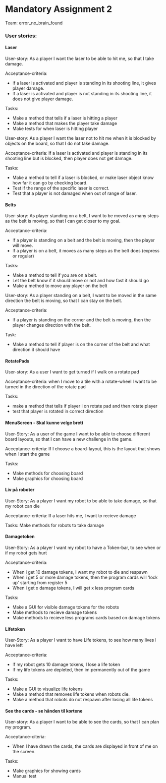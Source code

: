 # Mandatory Assignment 2 
Team: error_no_brain_found

### User stories:

#### Laser

User-story:
As a player I want the laser to be able to hit me, so that I take damage.

Acceptance-criteria: 
-   If a laser is activated and player is standing in its shooting line, it gives player damage.
-   If a laser is activated and player is not standing in its shooting line, it does not give player damage.

Tasks:
-   Make a method that tells if a laser is hitting a player 
-   Make a method that makes the player take damage 
-   Make tests for when laser is hitting player

User-story:
As a player I want the laser not to hit me when it is blocked by objects on the board, so that I do not take damage.

Acceptance-criteria: 
If a laser is activated and player is standing in its shooting line but is blocked, then player does not get damage.

Tasks:
-   Make a method to tell if a laser is blocked, or make laser object know how far it can go by checking board.
-   Test if the range of the specific laser is correct.
-   Test that a player is not damaged when out of range of laser. 

#### Belts

User-story:
As player standing on a belt, I want to be moved as many steps as the belt is moving, so that I can get closer to my goal.

Acceptance-criteria:
-   If a player is standing on a belt and the belt is moving, then the player will move.
-   If a player is on a belt, it moves as many steps as the belt does (express or regular)

Tasks:
-   Make a method to tell if you are on a belt. 
-   Let the belt know if it should move or not and how fast it should go
-   Make a method to move any player on the belt

User-story:
As a player standing on a belt, I want to be moved in the same direction the belt is moving, so that I can stay on the belt.

Acceptance-criteria:
-   If a player is standing on the corner and the belt is moving, then the player changes direction with the belt.

Task:
-   Make a method to tell if player is on the corner of the belt and what direction it 
should have

#### RotatePads

User-story:
As a user I want to get turned if I walk on a rotate pad

Acceptance-criteria:
when I move to a tile with a rotate-wheel I want to be turned in the direction of the rotate pad

Tasks:
-   make a method that tells if player i on rotate pad and then rotate player 
-   test that player is rotated in correct direction

#### MenuScreen - Skal kunne velge brett

User-Story:
As a user of the game I want to be able to choose different board layouts, so that I can have a new challenge in the game.

Acceptance-criteria:
If I choose a board-layout, this is the layout that shows when I start the game

Tasks:
-   Make methods for choosing board
-   Make graphics for choosing board

#### Liv på roboter

User-Story:
As a player I want my robot to be able to take damage, so that my robot can die

Acceptance-criteria:
If a laser hits me, I want to recieve damage

Tasks:
Make methods for robots to take damage

#### Damagetoken

User-Story:
As a player I want my robot to have a Token-bar, to see when or if my robot gets hurt

Acceptance-criteria:
-   When i get 10 damage tokens, I want my robot to die and respawn
-   When i get 5 or more damage tokens, then the program cards will 'lock up' starting from register 5
-   When i get x damage tokens, I will get x less program cards

Tasks:
-   Make a GUI for visible damage tokens for the robots
-   Make methods to recieve damage tokens
-   Make methods to recieve less programs cards based on damage tokens

#### Lifetoken

User-Story: 
As a player I want to have Life tokens, to see how many lives I have left

Acceptance-criteria:
-   If my robot gets 10 damage tokens, I lose a life token
-   If my life tokens are depleted, then im permanently out of the game

Tasks:
-   Make a GUI to visualize life tokens
-   Make a method that removes life tokens when robots die.    
-   Make a method that robots do not respawn after losing all life tokens

#### See the cards - se hånden til kortene

User-story:
As a player I want to be able to see the cards, so that I can plan my program. 

Acceptance-citeria:
-   When I have drawn the cards, the cards are displayed in front of me on the screen.

Tasks:
-   Make graphics for showing cards 
-   Manual test